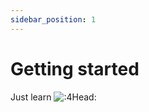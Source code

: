 ```yaml
---
sidebar_position: 1
---
```


# Getting started

Just learn ![:4Head:](https://static-cdn.jtvnw.net/emoticons/v2/354/default/dark/1.0)
